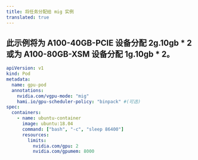 ```yaml
---
title: 将任务分配给 mig 实例
translated: true
---
```


## 此示例将为 A100-40GB-PCIE 设备分配 2g.10gb * 2 或为 A100-80GB-XSM 设备分配 1g.10gb * 2。

```yaml
apiVersion: v1
kind: Pod
metadata:
  name: gpu-pod
  annotations:
    nvidia.com/vgpu-mode: "mig"
    hami.io/gpu-scheduler-policy: "binpack" #(可选)
spec:
  containers:
    - name: ubuntu-container
      image: ubuntu:18.04
      command: ["bash", "-c", "sleep 86400"]
      resources:
        limits:
          nvidia.com/gpu: 2
          nvidia.com/gpumem: 8000
```
